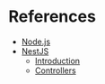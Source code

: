 # References

- [Node.js](https://nodejs.org)
- [NestJS](https://nestjs.com)
  - [Introduction](https://docs.nestjs.com/first-steps)
  - [Controllers](https://docs.nestjs.com/controllers)
